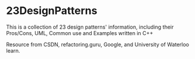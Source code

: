 # 23DesignPatterns
This is a collection of 23 design patterns' information, including their Pros/Cons, UML, Common use and Examples written in C++


Resource from CSDN, refactoring.guru, Google, and University of Waterloo learn.